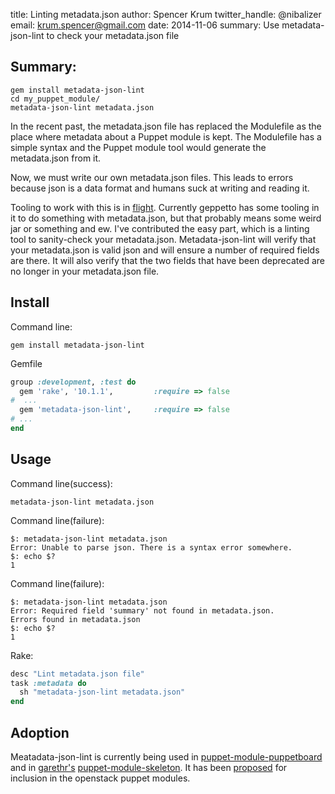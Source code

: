title: Linting metadata.json
author: Spencer Krum
twitter_handle: @nibalizer
email: krum.spencer@gmail.com
date: 2014-11-06
summary: Use metadata-json-lint to check your metadata.json file

Summary:
--------

```shell
gem install metadata-json-lint
cd my_puppet_module/
metadata-json-lint metadata.json
```

In the recent past, the metadata.json file has replaced the Modulefile as the place where metadata about a Puppet module is kept. The Modulefile has a simple syntax and the Puppet module tool would generate the metadata.json from it.

Now, we must write our own metadata.json files. This leads to errors because json is a data format and humans suck at writing and reading it.

Tooling to work with this is in [flight](https://github.com/puppetlabs/forge-ruby). Currently geppetto has some tooling in it to do something with metadata.json, but that probably means some weird jar or something and ew. I've contributed the easy part, which is a linting tool to sanity-check your metadata.json. Metadata-json-lint will verify that your metadata.json is valid json and will ensure a number of required fields are there. It will also verify that the two fields that have been deprecated are no longer in your metadata.json file.


Install
-------


Command line:

```shell
gem install metadata-json-lint
```

Gemfile

```ruby
group :development, :test do
  gem 'rake', '10.1.1',         :require => false
#  ...
  gem 'metadata-json-lint',     :require => false
# ...
end
```


Usage
-----


Command line(success):

```shell
metadata-json-lint metadata.json
```

Command line(failure):

```shell
$: metadata-json-lint metadata.json 
Error: Unable to parse json. There is a syntax error somewhere.
$: echo $?
1
```

Command line(failure):

```shell
$: metadata-json-lint metadata.json 
Error: Required field 'summary' not found in metadata.json.
Errors found in metadata.json
$: echo $?
1
```


Rake:

```ruby
desc "Lint metadata.json file"
task :metadata do
  sh "metadata-json-lint metadata.json"
end
```


Adoption
--------


Meatadata-json-lint is currently being used in [puppet-module-puppetboard](https://github.com/puppet-community/puppet-module-puppetboard) and in [garethr's](https://twitter.com/garethr) [puppet-module-skeleton](https://github.com/garethr/puppet-module-skeleton). It has been [proposed](https://review.openstack.org/#/c/127608/) for inclusion in the openstack puppet modules.

